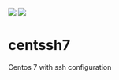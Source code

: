 [![](https://images.microbadger.com/badges/version/martin55/centssh7.svg)](https://microbadger.com/images/martin55/centssh7 "Get your own version badge on microbadger.com")
[![](https://images.microbadger.com/badges/image/martin55/centssh7.svg)](https://microbadger.com/images/martin55/centssh7 "Get your own image badge on microbadger.com")

# centssh7
Centos 7 with ssh configuration

